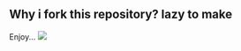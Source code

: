 ## Why i fork this repository? lazy to make
Enjoy...
![](https://cdn.donmai.us/original/59/1b/__shamare_arknights_drawn_by_libiadan__591bcff2b66575180bd346df3d8db319.png)


